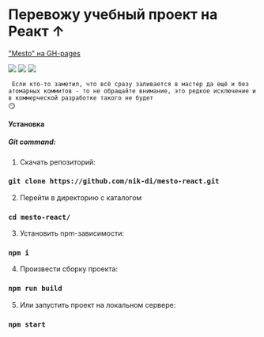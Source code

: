 # Перевожу учебный проект на Реакт ↑

["Mesto" на GH-pages](https://nik-di.github.io/mesto-react/index.html)

<img src="https://img.shields.io/static/v1?label=ver&message=0.2.0&color=brightgreen">
<img src="https://img.shields.io/static/v1?label=React&message=16.14.0&color=blue">
<img src="https://img.shields.io/static/v1?label=build-size&message=605Kb&color=informational">

``` Если кто-то заметил, что всё сразу заливается в мастер да ещё и без атомарных коммитов - то не обращайте внимание, это редкое исключение и в коммерческой разработке такого не будет``` 	
&#128527;

#### Установка
##### Git command:
1. Скачать репозиторий:
### `git clone https://github.com/nik-di/mesto-react.git`
2. Перейти в директорию с каталогом
### `cd mesto-react/`
3. Установить npm-зависимости:
### `npm i`
4. Произвести сборку проекта:
### `npm run build`
5. Или запустить проект на локальном сервере:
### `npm start`